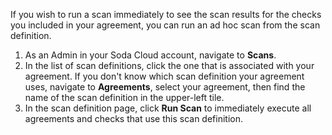 If you wish to run a scan immediately to see the scan results for the checks you included in your agreement, you can run an ad hoc scan from the scan definition.

1. As an Admin in your Soda Cloud account, navigate to **Scans**.
2. In the list of scan definitions, click the one that is associated with your agreement. If you don't know which scan definition your agreement uses, navigate to **Agreements**, select your agreement, then find the name of the scan definition in the upper-left tile.
3. In the scan definition page, click **Run Scan** to immediately execute all agreements and checks that use this scan definition.
